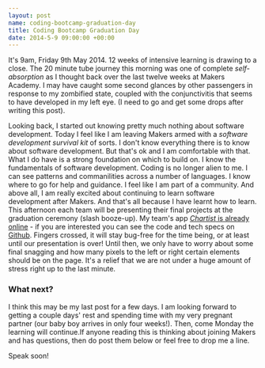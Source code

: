 ```yaml
---
layout: post
name: coding-bootcamp-graduation-day
title: Coding Bootcamp Graduation Day
date: 2014-5-9 09:00:00 +00:00
---
```


It's 9am, Friday 9th May 2014. 12 weeks of intensive learning is drawing to a close. The 20 minute tube journey this morning was one of complete *self-absorption* as I thought back over the last twelve weeks at Makers Academy. I may have caught some second glances by other passengers in response to my zombified state, coupled with the conjunctivitis that seems to have developed in my left eye. (I need to go and get some drops after writing this post).

Looking back, I started out knowing pretty much nothing about software development. Today I feel like I am leaving Makers armed with a *software development survival kit* of sorts. I don't know everything there is to know about software development. But that's ok and I am comfortable with that. What I do have is a strong foundation on which to build on. I know the fundamentals of software development. Coding is no longer alien to me. I can see patterns and commanilities across a number of languages. I know where to go for help and guidance. I feel like I am part of a community. And above all, I am really excited about continuing to learn software development after Makers. And that's all because I have learnt how to learn. This afternoon each team will be presenting their final projects at the graduation ceremony (slash booze-up). My team's app [*Chartist* is already online](http://charti.st) - if you are interested you can see the code and tech specs on [Github](https://github.com/chartist/chartist). Fingers crossed, it will stay bug-free for the time being, or at least until our presentation is over! Until then, we only have to worry about some final snagging and how many pixels to the left or right certain elements should be on the page. It's a relief that we are not under a huge amount of stress right up to the last minute.

### What next?
I think this may be my last post for a few days. I am looking forward to getting a couple days' rest and spending time with my very pregnant partner (our baby boy arrives in only four weeks!). Then, come Monday the learning will continue.If anyone reading this is thinking about joining Makers and has questions, then do post them below or feel free to drop me a line.

Speak soon!
